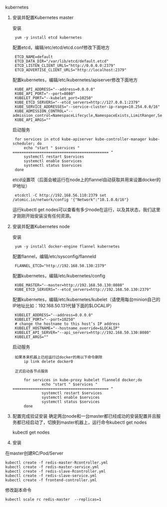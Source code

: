 kubernetes


1. 安装并配置Kubernetes master

    安装

        yum -y install etcd kubernetes

    配置etcd，编辑/etc/etcd/etcd.conf修改下面地方

        ETCD_NAME=default
        ETCD_DATA_DIR="/var/lib/etcd/default.etcd"
        ETCD_LISTEN_CLIENT_URLS="http://0.0.0.0:2379"
        ETCD_ADVERTISE_CLIENT_URLS="http://localhost:2379"

    配置kubernetes，编辑/etc/kubernetes/apiserver修改下面地方

        KUBE_API_ADDRESS="--address=0.0.0.0"
        KUBE_API_PORT="--port=8080"
        KUBELET_PORT="--kubelet_port=10250"
        KUBE_ETCD_SERVERS="--etcd_servers=http://127.0.0.1:2379"
        KUBE_SERVICE_ADDRESSES="--service-cluster-ip-range=10.254.0.0/16"
        KUBE_ADMISSION_CONTROL="--admission_control=NamespaceLifecycle,NamespaceExists,LimitRanger,SecurityContextDeny,ResourceQuota"
        KUBE_API_ARGS=""

    启动服务

        for services in etcd kube-apiserver kube-controller-manager kube-scheduler; do 
            echo "start " $services " =========================================== "    
            systemctl restart $services
            systemctl enable $services    
            systemctl status $services
        done

    etcd设置项（后面会被运行在node上的flannel自动获取并用来设置docker的IP地址）

        etcdctl -C http://192.168.56.110:2379 set /atomic.io/network/config '{"Network":"10.1.0.0/16"}

    运行kubectl get nodes可以查看有多少node在运行，以及其状态，我们这里才刚刚开始安装没有任何资源。


2. 安装并配置Kubernetes node

    安装

        yum -y install docker-engine flannel kubernetes

    配置flannel，编辑/etc/sysconfig/flanneld 

        FLANNEL_ETCD="http://192.168.50.130:2379"

    配置kubernetes，编辑/etc/kubernetes/config 

        KUBE_MASTER="--master=http://192.168.50.130:8080"
        KUBE_ETCD_SERVERS="--etcd_servers=http://192.168.50.130:2379"

    配置kubernetes，编辑/etc/kubernetes/kubelet（请使用每台minion自己的IP地址比如：192.168.50.131代替下面的$LOCALIP） 

        KUBELET_ADDRESS="--address=0.0.0.0"
        KUBELET_PORT="--port=10250"
        # change the hostname to this host’s IP address
        KUBELET_HOSTNAME="--hostname_override=$LOCALIP"
        KUBELET_API_SERVER="--api_servers=http://192.168.50.130:8080"
        KUBELET_ARGS=""

    启动服务

        如果本来机器上已经运行过docker的用以下命令删除
            ip link delete docker0

        正式启动各节点服务

            for services in kube-proxy kubelet flanneld docker;do
                    echo "start " $services " =========================================== "
                    systemctl restart $services
                    systemctl enable $services
                    systemctl status $services
            done

3. 配置完成验证安装
确定两台node和一台master都已经成功的安装配置并且服务都已经启动了，切换到master机器上，运行命令kubectl get nodes  
 
    kubectl get nodes

4. 安装

在master创建RC/Pod/Server

    kubectl create -f redis-master-Rcontroller.yml
    kubectl create -f redis-master-service.yml
    kubectl create -f redis-slave-Rcontroller.yml
    kubectl create -f redis-slave-service.yml
    kubectl create -f frontend-controller.yml


修改副本命令

    kubectl scale rc redis-master  --replicas=1

